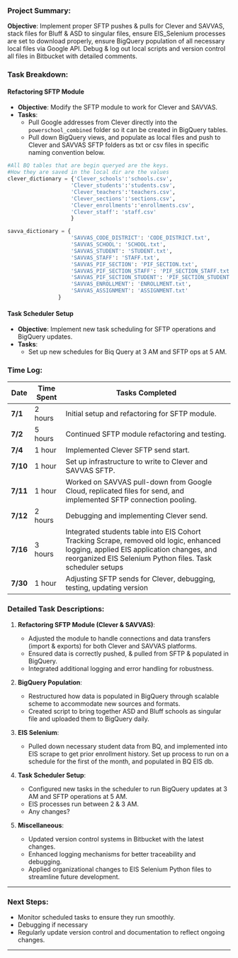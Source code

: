 ### Project Summary:
**Objective**: Implement proper SFTP pushes & pulls for Clever and SAVVAS, stack files for Bluff & ASD to singular files, ensure EIS_Selenium processes are set to download properly, ensure BigQuery population of all necessary local files via Google API. Debug & log out local scripts and version control all files in Bitbucket with detailed comments.

### Task Breakdown:

#### Refactoring SFTP Module
- **Objective**: Modify the SFTP module to work for Clever and SAVVAS.
- **Tasks**:
  - Pull Google addresses from Clever directly into the `powerschool_combined` folder so it can be created in BigQuery tables.
  - Pull down BigQuery views, and populate as local files and push to Clever and SAVVAS SFTP folders as txt or csv files in specific naming convention below. 

```python
#All BQ tables that are begin queryed are the keys. 
#How they are saved in the local dir are the values
clever_dictionary = {'Clever_schools':'schools.csv',
                    'Clever_students':'students.csv',
                    'Clever_teachers':'teachers.csv',
                    'Clever_sections':'sections.csv',
                    'Clever_enrollments':'enrollments.csv',
                    'Clever_staff': 'staff.csv'
                    }

savva_dictionary = {
                    'SAVVAS_CODE_DISTRICT': 'CODE_DISTRICT.txt',
                    'SAVVAS_SCHOOL': 'SCHOOL.txt',
                    'SAVVAS_STUDENT': 'STUDENT.txt',
                    'SAVVAS_STAFF': 'STAFF.txt',
                    'SAVVAS_PIF_SECTION': 'PIF_SECTION.txt',
                    'SAVVAS_PIF_SECTION_STAFF': 'PIF_SECTION_STAFF.txt',
                    'SAVVAS_PIF_SECTION_STUDENT': 'PIF_SECTION_STUDENT.txt',
                    'SAVVAS_ENROLLMENT': 'ENROLLMENT.txt',
                    'SAVVAS_ASSIGNMENT': 'ASSIGNMENT.txt'
                }
```

#### Task Scheduler Setup
- **Objective**: Implement new task scheduling for SFTP operations and BigQuery updates.
- **Tasks**:
  - Set up new schedules for Biq Query at 3 AM and SFTP ops at 5 AM.

### Time Log:

| **Date** | **Time Spent** | **Tasks Completed** |
|----------|----------------|---------------------|
| **7/1**  | 2 hours        | Initial setup and refactoring for SFTP module. |
| **7/2**  | 5 hours        | Continued SFTP module refactoring and testing. |
| **7/4**  | 1 hour         | Implemented Clever SFTP send start. |
| **7/10** | 1 hour         | Set up infrastructure to write to Clever and SAVVAS SFTP. |
| **7/11** | 1 hour         | Worked on SAVVAS pull-down from Google Cloud, replicated files for send, and implemented SFTP connection pooling. |
| **7/12** | 2 hours        | Debugging and implementing Clever send. |
| **7/16** | 3 hours        | Integrated students table into EIS Cohort Tracking Scrape, removed old logic, enhanced logging, applied EIS application changes, and reorganized EIS Selenium Python files. Task scheduler setups|
| **7/30** | 1 hour        | Adjusting SFTP sends for Clever, debugging, testing, updating version |

### Detailed Task Descriptions:

1. **Refactoring SFTP Module (Clever & SAVVAS)**:
   - Adjusted the module to handle connections and data transfers (import & exports) for both Clever and SAVVAS platforms.
   - Ensured data is correctly pushed, & pulled from SFTP & populated in BigQuery.
   - Integrated additional logging and error handling for robustness.

2. **BigQuery Population**:
   - Restructured how data is populated in BigQuery through scalable scheme to accommodate new sources and formats.
   - Created script to bring together ASD and Bluff schools as singular file and uploaded them to BigQuery daily.

3. **EIS Selenium**:
   - Pulled down necessary student data from BQ, and implemented into EIS scrape to get prior enrollment history. Set up process to run on a schedule for the first of the month, and populated in BQ EIS db. 


4. **Task Scheduler Setup**:
   - Configured new tasks in the scheduler to run BigQuery updates at 3 AM and SFTP operations at 5 AM.
   - EIS processes run between 2 & 3 AM. 
   - Any changes?

5. **Miscellaneous**:
   - Updated version control systems in Bitbucket with the latest changes.
   - Enhanced logging mechanisms for better traceability and debugging.
   - Applied organizational changes to EIS Selenium Python files to streamline future development.

---

### Next Steps:
- Monitor scheduled tasks to ensure they run smoothly.
- Debugging if necessary
- Regularly update version control and documentation to reflect ongoing changes.

---

